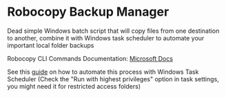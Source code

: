 # Robocopy Backup Manager

Dead simple Windows batch script that will copy files from one destination to another, combine it with Windows task scheduler to automate your important local folder backups

Robocopy CLI Commands Documentation: [Microsoft Docs](https://docs.microsoft.com/en-us/windows-server/administration/windows-commands/robocopy)

See this [guide](https://www.ubackup.com/synchronization/scheduled-task-copy-files-to-another-folder-1021.html) on how to automate this process with Windows Task Scheduler (Check the "Run with highest privileges" option in task settings, you might need it for restricted access folders)

